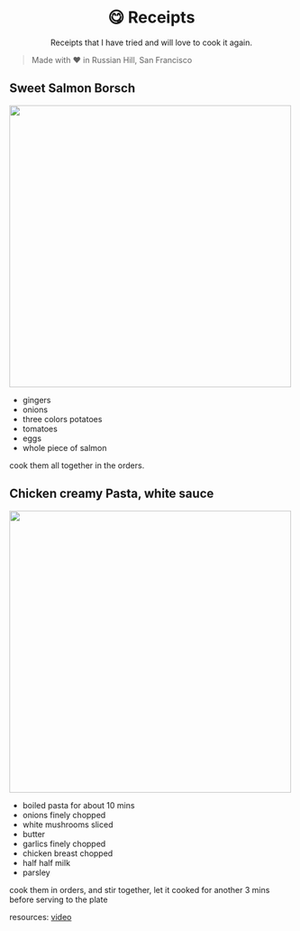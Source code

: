 <h1 align="center">
😋 Receipts
</h1>
<p align="center">
Receipts that I have tried and will love to cook it again.
</p>

> Made with ❤️ in Russian Hill, San Francisco

## Sweet Salmon Borsch

<img src='https://github.com/amazingandyyy/recipes/blob/master/assets/01%20Sweet%20Salmon%20Borsch.jpg?raw=true' width='500px' style='margin: auto'>

- gingers
- onions
- three colors potatoes
- tomatoes
- eggs
- whole piece of salmon

cook them all together in the orders.

## Chicken creamy Pasta, white sauce

<img src='https://github.com/amazingandyyy/recipes/blob/master/assets/02%20Chicken%20creamy%20Pasta,%20white%20sauce.jpg?raw=true' width='500px' style='margin: auto'>

- boiled pasta for about 10 mins
- onions finely chopped
- white mushrooms sliced
- butter
- garlics finely chopped
- chicken breast chopped
- half half milk
- parsley

cook them in orders, and stir together, let it cooked for another 3 mins before serving to the plate

resources: [video](https://www.youtube.com/watch?v=LPPcNPdq_j4&feature=youtu.be)
